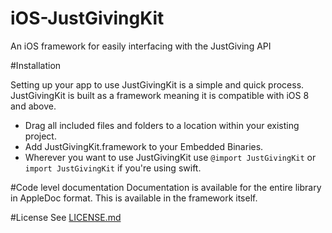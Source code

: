 # iOS-JustGivingKit

An iOS framework for easily interfacing with the JustGiving API

#Installation

Setting up your app to use JustGivingKit is a simple and quick process. JustGivingKit is built as a framework meaning it is compatible with iOS 8 and above.

+ Drag all included files and folders to a location within your existing project.
+ Add JustGivingKit.framework to your Embedded Binaries.
+ Wherever you want to use JustGivingKit use `@import JustGivingKit` or `import JustGivingKit` if you're using swift.

#Code level documentation
Documentation is available for the entire library in AppleDoc format. This is available in the framework itself.

#License
See [LICENSE.md](LICENSE.md)
